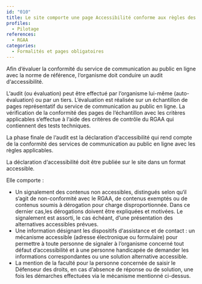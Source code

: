 ```yaml
---
id: "010"
title: Le site comporte une page Accessibilité conforme aux règles des sites publics
profiles:
  - Pilotage
references:
  - RGAA
categories:
  - Formalités et pages obligatoires
---
```


Afin d‘évaluer la conformité du service de communication au public en ligne avec la norme de référence, l‘organisme doit conduire un audit d‘accessibilité.

L‘audit (ou évaluation) peut être effectué par l‘organisme lui-même (auto-évaluation) ou par un tiers. L‘évaluation est réalisée sur un échantillon de pages représentatif du service de communication au public en ligne. La vérification de la conformité des pages de l‘échantillon avec les critères applicables s‘effectue à l‘aide des critères de contrôle du RGAA qui contiennent des tests techniques.

La phase finale de l‘audit est la déclaration d‘accessibilité qui rend compte de la conformité des services de communication au public en ligne avec les règles applicables.

La déclaration d‘accessibilité doit être publiée sur le site dans un format accessible.

Elle comporte :
* Un signalement des contenus non accessibles, distingués selon qu‘il s‘agit de non-conformité avec le RGAA, de contenus exemptés ou de contenus soumis à dérogation pour charge disproportionnée. Dans ce dernier cas,les dérogations doivent être expliquées et motivées. Le signalement est assorti, le cas échéant, d‘une présentation des alternatives accessibles prévues.
* Une information désignant les dispositifs d‘assistance et de contact : un mécanisme accessible (adresse électronique ou formulaire) pour permettre à toute personne de signaler à l‘organisme concerné tout défaut d’accessibilité et à une personne handicapée de demander les informations correspondantes ou une solution alternative accessible.
* La mention de la faculté pour la personne concernée de saisir le Défenseur des droits, en cas d‘absence de réponse ou de solution, une fois les démarches effectuées via le mécanisme mentionné ci-dessus.



